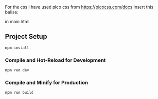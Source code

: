 For the css i have used pico css from https://picocss.com/docs
insert this balise:
<!--
<link
  rel="stylesheet"
  href="https://cdn.jsdelivr.net/npm/@picocss/pico@2/css/pico.min.css"
>
-->
in main.html
## Project Setup

```sh
npm install
```

### Compile and Hot-Reload for Development

```sh
npm run dev
```

### Compile and Minify for Production

```sh
npm run build
```
